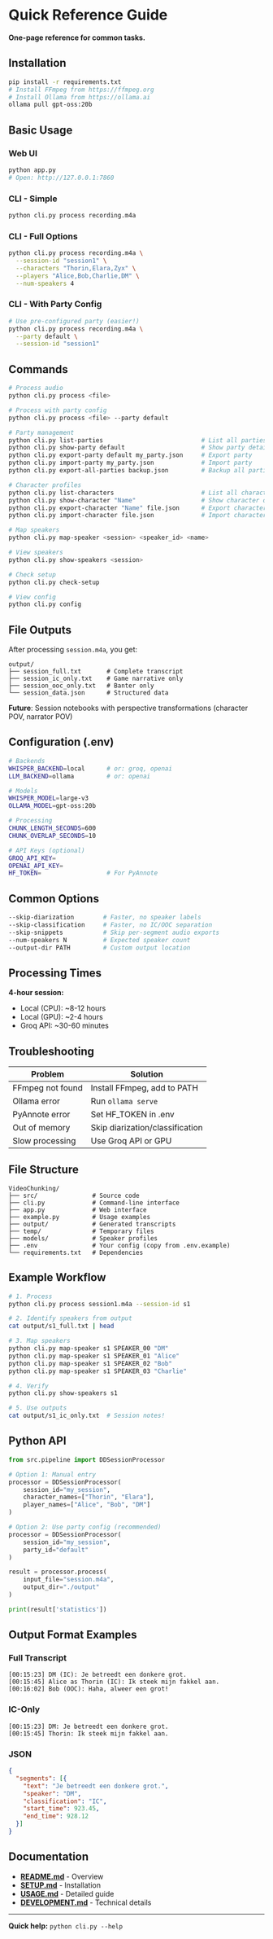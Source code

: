# Quick Reference Guide

**One-page reference for common tasks.**

## Installation

```bash
pip install -r requirements.txt
# Install FFmpeg from https://ffmpeg.org
# Install Ollama from https://ollama.ai
ollama pull gpt-oss:20b
```

## Basic Usage

### Web UI
```bash
python app.py
# Open: http://127.0.0.1:7860
```

### CLI - Simple
```bash
python cli.py process recording.m4a
```

### CLI - Full Options
```bash
python cli.py process recording.m4a \
  --session-id "session1" \
  --characters "Thorin,Elara,Zyx" \
  --players "Alice,Bob,Charlie,DM" \
  --num-speakers 4
```

### CLI - With Party Config
```bash
# Use pre-configured party (easier!)
python cli.py process recording.m4a \
  --party default \
  --session-id "session1"
```

## Commands

```bash
# Process audio
python cli.py process <file>

# Process with party config
python cli.py process <file> --party default

# Party management
python cli.py list-parties                           # List all parties
python cli.py show-party default                     # Show party details
python cli.py export-party default my_party.json     # Export party
python cli.py import-party my_party.json             # Import party
python cli.py export-all-parties backup.json         # Backup all parties

# Character profiles
python cli.py list-characters                        # List all characters
python cli.py show-character "Name"                  # Show character overview
python cli.py export-character "Name" file.json      # Export character
python cli.py import-character file.json             # Import character

# Map speakers
python cli.py map-speaker <session> <speaker_id> <name>

# View speakers
python cli.py show-speakers <session>

# Check setup
python cli.py check-setup

# View config
python cli.py config
```

## File Outputs

After processing `session.m4a`, you get:

```
output/
├── session_full.txt       # Complete transcript
├── session_ic_only.txt    # Game narrative only
├── session_ooc_only.txt   # Banter only
└── session_data.json      # Structured data
```

**Future**: Session notebooks with perspective transformations (character POV, narrator POV)

## Configuration (.env)

```bash
# Backends
WHISPER_BACKEND=local      # or: groq, openai
LLM_BACKEND=ollama         # or: openai

# Models
WHISPER_MODEL=large-v3
OLLAMA_MODEL=gpt-oss:20b

# Processing
CHUNK_LENGTH_SECONDS=600
CHUNK_OVERLAP_SECONDS=10

# API Keys (optional)
GROQ_API_KEY=
OPENAI_API_KEY=
HF_TOKEN=                  # For PyAnnote
```

## Common Options

```bash
--skip-diarization        # Faster, no speaker labels
--skip-classification     # Faster, no IC/OOC separation
--skip-snippets           # Skip per-segment audio exports
--num-speakers N          # Expected speaker count
--output-dir PATH         # Custom output location
```

## Processing Times

**4-hour session:**
- Local (CPU): ~8-12 hours
- Local (GPU): ~2-4 hours
- Groq API: ~30-60 minutes

## Troubleshooting

| Problem | Solution |
|---------|----------|
| FFmpeg not found | Install FFmpeg, add to PATH |
| Ollama error | Run `ollama serve` |
| PyAnnote error | Set HF_TOKEN in .env |
| Out of memory | Skip diarization/classification |
| Slow processing | Use Groq API or GPU |

## File Structure

```
VideoChunking/
├── src/               # Source code
├── cli.py             # Command-line interface
├── app.py             # Web interface
├── example.py         # Usage examples
├── output/            # Generated transcripts
├── temp/              # Temporary files
├── models/            # Speaker profiles
├── .env               # Your config (copy from .env.example)
└── requirements.txt   # Dependencies
```

## Example Workflow

```bash
# 1. Process
python cli.py process session1.m4a --session-id s1

# 2. Identify speakers from output
cat output/s1_full.txt | head

# 3. Map speakers
python cli.py map-speaker s1 SPEAKER_00 "DM"
python cli.py map-speaker s1 SPEAKER_01 "Alice"
python cli.py map-speaker s1 SPEAKER_02 "Bob"
python cli.py map-speaker s1 SPEAKER_03 "Charlie"

# 4. Verify
python cli.py show-speakers s1

# 5. Use outputs
cat output/s1_ic_only.txt  # Session notes!
```

## Python API

```python
from src.pipeline import DDSessionProcessor

# Option 1: Manual entry
processor = DDSessionProcessor(
    session_id="my_session",
    character_names=["Thorin", "Elara"],
    player_names=["Alice", "Bob", "DM"]
)

# Option 2: Use party config (recommended)
processor = DDSessionProcessor(
    session_id="my_session",
    party_id="default"
)

result = processor.process(
    input_file="session.m4a",
    output_dir="./output"
)

print(result['statistics'])
```

## Output Format Examples

### Full Transcript
```
[00:15:23] DM (IC): Je betreedt een donkere grot.
[00:15:45] Alice as Thorin (IC): Ik steek mijn fakkel aan.
[00:16:02] Bob (OOC): Haha, alweer een grot!
```

### IC-Only
```
[00:15:23] DM: Je betreedt een donkere grot.
[00:15:45] Thorin: Ik steek mijn fakkel aan.
```

### JSON
```json
{
  "segments": [{
    "text": "Je betreedt een donkere grot.",
    "speaker": "DM",
    "classification": "IC",
    "start_time": 923.45,
    "end_time": 928.12
  }]
}
```

## Documentation

- **[README.md](README.md)** - Overview
- **[SETUP.md](SETUP.md)** - Installation
- **[USAGE.md](USAGE.md)** - Detailed guide
- **[DEVELOPMENT.md](DEVELOPMENT.md)** - Technical details

---

**Quick help:** `python cli.py --help`
